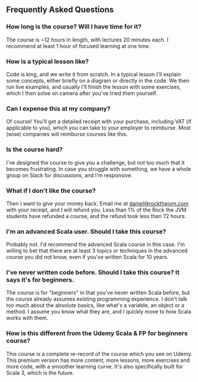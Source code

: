 
## Frequently Asked Questions

### How long is the course? Will I have time for it?

The course is ~12 hours in length, with lectures 20 minutes each. I recommend at least 1 hour of focused learning at one time.

### How is a typical lesson like?

Code is king, and we write it from scratch. In a typical lesson I'll explain some concepts, either briefly on a diagram or directly in the code. We then run live examples, and usually I'll finish the lesson with some exercises, which I then solve on camera after you've tried them yourself.

### Can I expense this at my company?

Of course! You'll get a detailed receipt with your purchase, including VAT (if applicable to you), which you can take to your employer to reimburse. Most (wise) companies will reimburse courses like this.

### Is the course hard?

I've designed the course to give you a challenge, but not too much that it becomes frustrating. In case you struggle with something, we have a whole group on Slack for discussions, and I'm responsive.

### What if I don't like the course?

Then I want to give your money back. Email me at daniel@rockthejvm.com with your receipt, and I will refund you. Less than 1% of the Rock the JVM students have refunded a course, and the refund took less than 72 hours.

### I'm an advanced Scala user. Should I take this course?

Probably not. I'd recommend the advanced Scala course in this case. I'm willing to bet that there are at least 3 topics or techniques in the advanced course you did not know, even if you've written Scala for 10 years.

### I've never written code before. Should I take this course? It says it's for beginners.

The course is for "beginners" in that you've never written Scala before, but the course already assumes existing programming experience. I don't talk too much about the absolute basics, like what's a variable, an object or a method. I assume you know what they are, and I quickly move to how Scala works with them.

### How is this different from the Udemy Scala & FP for beginners course?

This course is a complete re-record of the course which you see on Udemy. This premium version has more content, more lessons, more exercises and more code, with a smoother learning curve. It's also specifically built for Scala 3, which is the future.
